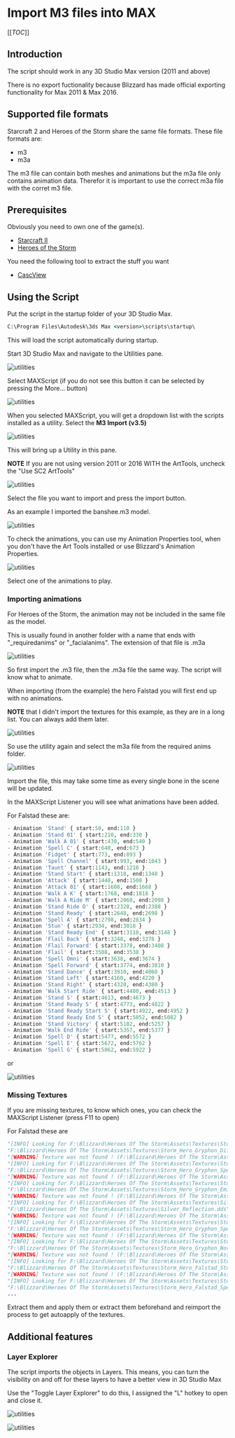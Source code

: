 # Import M3 files into MAX

[[_TOC_]]

## Introduction

The script should work in any 3D Studio Max version (2011 and above)

There is no export fuctionality because Blizzard has made official exporting functionality for Max 2011 & Max 2016.

## Supported file formats

Starcraft 2 and Heroes of the Storm share the same file formats. These file formats are:

- m3
- m3a

The m3 file can contain both meshes and animations but the m3a file only contains animation data. Therefor it is important to use the correct m3a file with the corret m3 file.

## Prerequisites

Obviously you need to own one of the game(s).

- [Starcraft II](https://starcraft2.com/)
- [Heroes of the Storm](https://heroesofthestorm.com/)

You need the following tool to extract the stuff you want

- [CascView](http://www.zezula.net/download/cascview_en.zip)

## Using the Script

Put the script in the startup folder of your 3D Studio Max.

```cmd
C:\Program Files\Autodesk\3ds Max <version>\scripts\startup\
```

This will load the script automatically during startup.

Start 3D Studio Max and navigate to the Utilities pane.

![utilities](images/img01.png)

Select MAXScript (if you do not see this button it can be selected by pressing the More... button)

![utilities](images/img02.png)

When you selected MAXScript, you will get a dropdown list with the scripts installed as a utility. Select the **M3 Import (v3.5)**

![utilities](images/img03.png)

This will bring up a Utility in this pane.

**NOTE** If you are not using version 2011 or 2016 WITH the ArtTools, uncheck the "Use SC2 ArtTools"

![utilities](images/img04.png)

Select the file you want to import and press the import button.

As an example I imported the banshee.m3 model.

![utilities](images/img05.png)

To check the animations, you can use my Animation Properties tool, when you don't have the Art Tools installed or use Blizzard's Animation Properties.

![utilities](images/img06.png)

Select one of the animations to play.

### Importing animations

For Heroes of the Storm, the animation may not be included in the same file as the model.

This is usually found in another folder with a name that ends with "_requiredanims" or "_facialanims". The extension of that file is .m3a

![utilities](images/img07.png)

So first import the .m3 file, then the .m3a file the same way. The script will know what to animate.

When importing (from the example) the hero Falstad you will first end up with no animations.

**NOTE** that I didn't import the textures for this example, as they are in a long list. You can always add them later.

![utilities](images/img08.png)

So use the utility again and select the m3a file from the required anims folder.

![utilities](images/img09.png)

Import the file, this may take some time as every single bone in the scene will be updated.

In the MAXScript Listener you will see what animations have been added.

For Falstad these are:

```python
- Animation 'Stand' { start:50, end:110 }
- Animation 'Stand 01' { start:210, end:330 }
- Animation 'Walk A 01' { start:430, end:540 }
- Animation 'Spell C' { start:640, end:673 }
- Animation 'Fidget' { start:773, end:893 }
- Animation 'Spell Channel' { start:993, end:1043 }
- Animation 'Taunt' { start:1143, end:1218 }
- Animation 'Stand Start' { start:1318, end:1348 }
- Animation 'Attack' { start:1448, end:1508 }
- Animation 'Attack 01' { start:1608, end:1668 }
- Animation 'Walk A K' { start:1768, end:1818 }
- Animation 'Walk A Ride M' { start:2068, end:2098 }
- Animation 'Stand Ride O' { start:2328, end:2388 }
- Animation 'Stand Ready' { start:2648, end:2698 }
- Animation 'Spell A' { start:2798, end:2834 }
- Animation 'Stun' { start:2934, end:3018 }
- Animation 'Stand Ready End' { start:3118, end:3148 }
- Animation 'Flail Back' { start:3248, end:3278 }
- Animation 'Flail Forward' { start:3378, end:3408 }
- Animation 'Flail' { start:3508, end:3538 }
- Animation 'Spell Omni' { start:3638, end:3674 }
- Animation 'Spell Forward' { start:3774, end:3810 }
- Animation 'Stand Dance' { start:3910, end:4060 }
- Animation 'Stand Left' { start:4160, end:4220 }
- Animation 'Stand Right' { start:4320, end:4380 }
- Animation 'Walk Start Ride' { start:4480, end:4513 }
- Animation 'Stand S' { start:4613, end:4673 }
- Animation 'Stand Ready S' { start:4773, end:4822 }
- Animation 'Stand Ready Start S' { start:4922, end:4952 }
- Animation 'Stand Ready End S' { start:5052, end:5082 }
- Animation 'Stand Victory' { start:5182, end:5257 }
- Animation 'Walk End Ride' { start:5357, end:5377 }
- Animation 'Spell D' { start:5477, end:5572 }
- Animation 'Spell E' { start:5672, end:5762 }
- Animation 'Spell G' { start:5862, end:5922 }
```

or

![utilities](images/img10.png)

### Missing Textures

If you are missing textures, to know which ones, you can check the MAXScript Listener (press F11 to open)

For Falstad these are

```python
"[INFO] Looking for F:\Blizzard\Heroes Of The Storm\Assets\Textures\Storm_Hero_Gryphon_Diff.dds"
"F:\Blizzard\Heroes Of The Storm\Assets\Textures\Storm_Hero_Gryphon_Diff.dds"
"[WARNING] Texture was not found ! (F:\Blizzard\Heroes Of The Storm\Assets\Textures\Storm_Hero_Gryphon_Diff.dds)"
"[INFO] Looking for F:\Blizzard\Heroes Of The Storm\Assets\Textures\Storm_Hero_Gryphon_Spec.dds"
"F:\Blizzard\Heroes Of The Storm\Assets\Textures\Storm_Hero_Gryphon_Spec.dds"
"[WARNING] Texture was not found ! (F:\Blizzard\Heroes Of The Storm\Assets\Textures\Storm_Hero_Gryphon_Spec.dds)"
"[INFO] Looking for F:\Blizzard\Heroes Of The Storm\Assets\Textures\Storm_Hero_Gryphon_Emis.dds"
"F:\Blizzard\Heroes Of The Storm\Assets\Textures\Storm_Hero_Gryphon_Emis.dds"
"[WARNING] Texture was not found ! (F:\Blizzard\Heroes Of The Storm\Assets\Textures\Storm_Hero_Gryphon_Emis.dds)"
"[INFO] Looking for F:\Blizzard\Heroes Of The Storm\Assets\Textures\Silver_Reflection.dds"
"F:\Blizzard\Heroes Of The Storm\Assets\Textures\Silver_Reflection.dds"
"[WARNING] Texture was not found ! (F:\Blizzard\Heroes Of The Storm\Assets\Textures\Silver_Reflection.dds)"
"[INFO] Looking for F:\Blizzard\Heroes Of The Storm\Assets\Textures\Storm_Hero_Gryphon_Spec.dds"
"F:\Blizzard\Heroes Of The Storm\Assets\Textures\Storm_Hero_Gryphon_Spec.dds"
"[WARNING] Texture was not found ! (F:\Blizzard\Heroes Of The Storm\Assets\Textures\Storm_Hero_Gryphon_Spec.dds)"
"[INFO] Looking for F:\Blizzard\Heroes Of The Storm\Assets\Textures\Storm_Hero_Gryphon_Norm.dds"
"F:\Blizzard\Heroes Of The Storm\Assets\Textures\Storm_Hero_Gryphon_Norm.dds"
"[WARNING] Texture was not found ! (F:\Blizzard\Heroes Of The Storm\Assets\Textures\Storm_Hero_Gryphon_Norm.dds)"
"[INFO] Looking for F:\Blizzard\Heroes Of The Storm\Assets\Textures\Storm_Hero_Falstad_StormLord_Diff.dds"
"F:\Blizzard\Heroes Of The Storm\Assets\Textures\Storm_Hero_Falstad_StormLord_Diff.dds"
"[WARNING] Texture was not found ! (F:\Blizzard\Heroes Of The Storm\Assets\Textures\Storm_Hero_Falstad_StormLord_Diff.dds)"
"[INFO] Looking for F:\Blizzard\Heroes Of The Storm\Assets\Textures\Storm_Hero_Falstad_Spec.dds"
"F:\Blizzard\Heroes Of The Storm\Assets\Textures\Storm_Hero_Falstad_Spec.dds"
...
```

Extract them and apply them or extract them beforehand and reimport the process to get autoapply of the textures.

## Additional features

### Layer Explorer

The script imports the objects in Layers. This means, you can turn the visibility on and off for these layers to have a better view in 3D Studio Max

Use the "Toggle Layer Explorer" to do this, I assigned the "L" hotkey to open and close it.

![utilities](images/img11.png)

![utilities](images/img12.png)